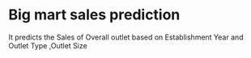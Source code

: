 # Big mart sales prediction
 It predicts the Sales of Overall outlet based on Establishment Year and Outlet Type ,Outlet Size
